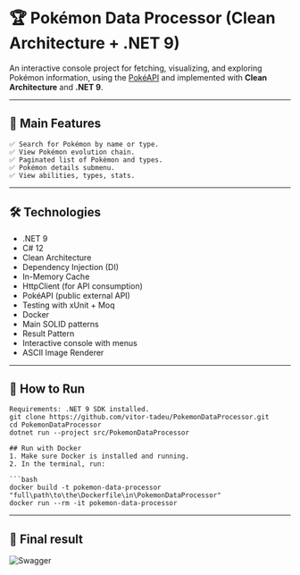 # 🏆 Pokémon Data Processor (Clean Architecture + .NET 9)

An interactive console project for fetching, visualizing, and exploring Pokémon information, using the [PokéAPI](https://pokeapi.co/) and implemented with **Clean Architecture** and **.NET 9**.

---

## 🚀 Main Features
```
✅ Search for Pokémon by name or type.
✅ View Pokémon evolution chain.
✅ Paginated list of Pokémon and types.
✅ Pokémon details submenu.
✅ View abilities, types, stats.
```

---

## 🛠️ Technologies
- .NET 9
- C# 12
- Clean Architecture
- Dependency Injection (DI)
- In-Memory Cache
- HttpClient (for API consumption)
- PokéAPI (public external API)
- Testing with xUnit + Moq
- Docker
- Main SOLID patterns
- Result Pattern
- Interactive console with menus
- ASCII Image Renderer

---

## 🧪 How to Run
```
Requirements: .NET 9 SDK installed.
git clone https://github.com/vitor-tadeu/PokemonDataProcessor.git
cd PokemonDataProcessor
dotnet run --project src/PokemonDataProcessor

## Run with Docker
1. Make sure Docker is installed and running.
2. In the terminal, run:

```bash
docker build -t pokemon-data-processor "full\path\to\the\Dockerfile\in\PokemonDataProcessor"
docker run --rm -it pokemon-data-processor
```

---

## 🎯 Final result
![Swagger](https://imgur.com/sx9ipKi.png)
